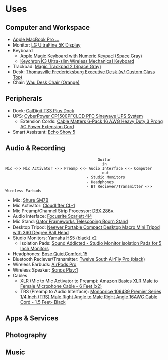# Uses

## Computer and Workspace

- [Apple MacBook Pro ...]()
- Monitor: [LG UltraFine 5K Display](https://www.apple.com/shop/product/HMUB2LL/A/lg-ultrafine-5k-display)
- Keyboard
  - [Apple Magic Keyboard with Numeric Keypad (Space Gray)](https://www.apple.com/shop/product/MQ052LL/A/magic-keyboard-with-numeric-keypad-us-english-silver)
  - [Keychron K3 Ultra-slim Wireless Mechanical Keyboard](https://www.keychron.com/products/keychron-k3-wireless-mechanical-keyboard?variant=32220198928473)
- Trackpad: [Magic Trackpad 2 (Space Gray)](https://www.apple.com/shop/product/MJ2R2LL/A/magic-trackpad-2-silver)
- Desk: [Thomasville Fredericksburg Executive Desk (w/ Custom Glass Top)](https://i.pinimg.com/originals/ba/d1/a9/bad1a9afecf9f7061c48a87e16fc9b54.jpg)
- Chair: [Wau Desk Chair (Orange)](https://scandinaviandesigns.com/collections/office-chairs/products/wau-desk-chair)

## Peripherals

- Dock: [CalDigit TS3 Plus Dock](https://www.caldigit.com/ts3-plus/)
- UPS: [CyberPower CP1500PFCLCD PFC Sinewave UPS System](https://www.cyberpowersystems.com/product/ups/pfc-sinewave/cp1500pfclcd/)
  - Extension Cords: [Cable Matters 6-Pack 16 AWG Heavy Duty 3 Prong AC Power Extension Cord](https://www.amazon.com/gp/product/B0153T1J8Y)
- Smart Assistant: [Echo Show 5](https://www.amazon.com/gp/product/B07HZLHPKP)

## Audio & Recording

```
                                         Guitar
                                           in
Mic <-> Mic Activator <-> Preamp <-> Audio Interface <-> Computer
                                           out
                                    - Studio Monitors
                                    - Headphones
                                    - BT Reciever/Transmitter <-> Wireless Earbuds
```

- Mic: [Shure SM7B](https://www.shure.com/en-US/products/microphones/sm7b)
- Mic Activator: [Cloudlifter CL-1](https://www.cloudmicrophones.com/cloudlifter-cl-1) 
- Mic Preamp/Channel Strip Processor: [DBX 286x](https://dbxpro.com/en/products/286s)
- Audio Interface: [Focusrite Scarlett 4i4](https://focusrite.com/en/usb-audio-interface/scarlett/scarlett-4i4)
- Mic Stand: [Gator Frameworks Telescoping Boom Stand](https://www.gatorframeworks.com/products/telescoping-boom-podcast-bass-drum-and-amp-mic-stand-gfw-mic-0822/)
- Desktop Tripod: [Neewer Portable Compact Desktop Macro Mini Tripod with 360 Degree Ball Head](https://www.amazon.com/gp/product/B01MSAEZN8)
- Studio Monitors: [Yamaha HS5 (black) x2](https://usa.yamaha.com/products/proaudio/speakers/hs_series/index.html)
  - Isolation Pads: [Sound Addicted - Studio Monitor Isolation Pads for 5 Inch Monitors](https://www.amazon.com/gp/product/B0757LTZJJ)
- Headphones: [Bose QuietComfort 15](https://www.bose.com/en_us/support/products/bose_headphones_support/bose_around_ear_headphones_support/qc15.html)
- Bluetooth Reciever/Transmitter: [Twelve South AirFly Pro (black)](https://www.twelvesouth.com/products/airfly?variant=31847799750713)
- Wireless Earbuds: [AirPods Pro](https://www.apple.com/airpods-pro/)
- Wireless Speaker: [Sonos Play:1](https://www.sonos.com/en-us/shop/play1-b-stock.html)
- Cables
  - XLR (Mic to Mic Activator to Preamp): [Amazon Basics XLR Male to Female Microphone Cable - 6 Feet (x2)](https://www.amazon.com/gp/product/B01JNLTTKS)
  - TRS (Preamp to Audio Interface): [Monoprice 109439 Premier Series 1/4 Inch (TRS) Male Right Angle to Male Right Angle 16AWG Cable Cord - 1.5 Feet- Black](https://www.amazon.com/gp/product/B009PN2INA)

## Apps & Services

## Photography

## Music

